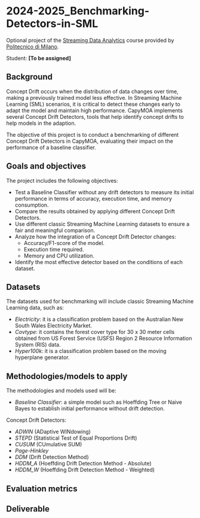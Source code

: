 # 2024-2025_Benchmarking-Detectors-in-SML

Optional project of the [Streaming Data Analytics](http://emanueledellavalle.org/teaching/streaming-data-analytics-2023-24/) course provided by [Politecnico di Milano](https://www11.ceda.polimi.it/schedaincarico/schedaincarico/controller/scheda_pubblica/SchedaPublic.do?&evn_default=evento&c_classe=811164&polij_device_category=DESKTOP&__pj0=0&__pj1=d563c55e73c3035baf5b0bab2dda086b).

Student: **[To be assigned]**

## Background
Concept Drift occurs when the distribution of data changes over time, making a previously trained model less effective. In Streaming Machine Learning (SML) scenarios, it is critical to detect these changes early to adapt the model and maintain high performance. CapyMOA implements several Concept Drift Detectors, tools that help identify concept drifts to help models in the adaption. 

The objective of this project is to conduct a benchmarking of different Concept Drift Detectors in CapyMOA, evaluating their impact on the performance of a baseline classifier.

## Goals and objectives
The project includes the following objectives:
- Test a Baseline Classifier without any drift detectors to measure its initial performance in terms of accuracy, execution time, and memory consumption.
- Compare the results obtained by applying different Concept Drift Detectors.
- Use different classic Streaming Machine Learning datasets to ensure a fair and meaningful comparison.
- Analyze how the integration of a Concept Drift Detector changes:
  - Accuracy/F1-score of the model.
  - Execution time required.
  - Memory and CPU utilization.
- Identify the most effective detector based on the conditions of each dataset.

## Datasets
The datasets used for benchmarking will include classic Streaming Machine Learning data, such as:
- *Electricity*: it is a classification problem based on the Australian New South Wales Electricity Market.
- *Covtype*: it contains the forest cover type for 30 x 30 meter cells obtained from US Forest Service (USFS) Region 2 Resource Information System (RIS) data.
- *Hyper100k*: it is a classification problem based on the moving hyperplane generator.

## Methodologies/models to apply
The methodologies and models used will be:
- *Baseline Classifier*: a simple model such as Hoeffding Tree or Naive Bayes to establish initial performance without drift detection.

Concept Drift Detectors:
- *ADWIN* (ADaptive WINdowing)
- *STEPD* (Statistical Test of Equal Proportions Drift)
- *CUSUM* (CUmulative SUM)
- *Page-Hinkley*
- *DDM* (Drift Detection Method)
- *HDDM_A* (Hoeffding Drift Detection Method - Absolute)
- *HDDM_W* (Hoeffding Drift Detection Method - Weighted)


## Evaluation metrics

## Deliverable

